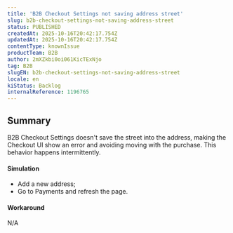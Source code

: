 ```yaml
---
title: 'B2B Checkout Settings not saving address street'
slug: b2b-checkout-settings-not-saving-address-street
status: PUBLISHED
createdAt: 2025-10-16T20:42:17.754Z
updatedAt: 2025-10-16T20:42:17.754Z
contentType: knownIssue
productTeam: B2B
author: 2mXZkbi0oi061KicTExNjo
tag: B2B
slugEN: b2b-checkout-settings-not-saving-address-street
locale: en
kiStatus: Backlog
internalReference: 1196765
---
```


## Summary


B2B Checkout Settings doesn't save the street into the address, making the Checkout UI show an error and avoiding moving with the purchase. This behavior happens intermittently.


#### Simulation



- Add a new address;
- Go to Payments and refresh the page.


#### Workaround


N/A


